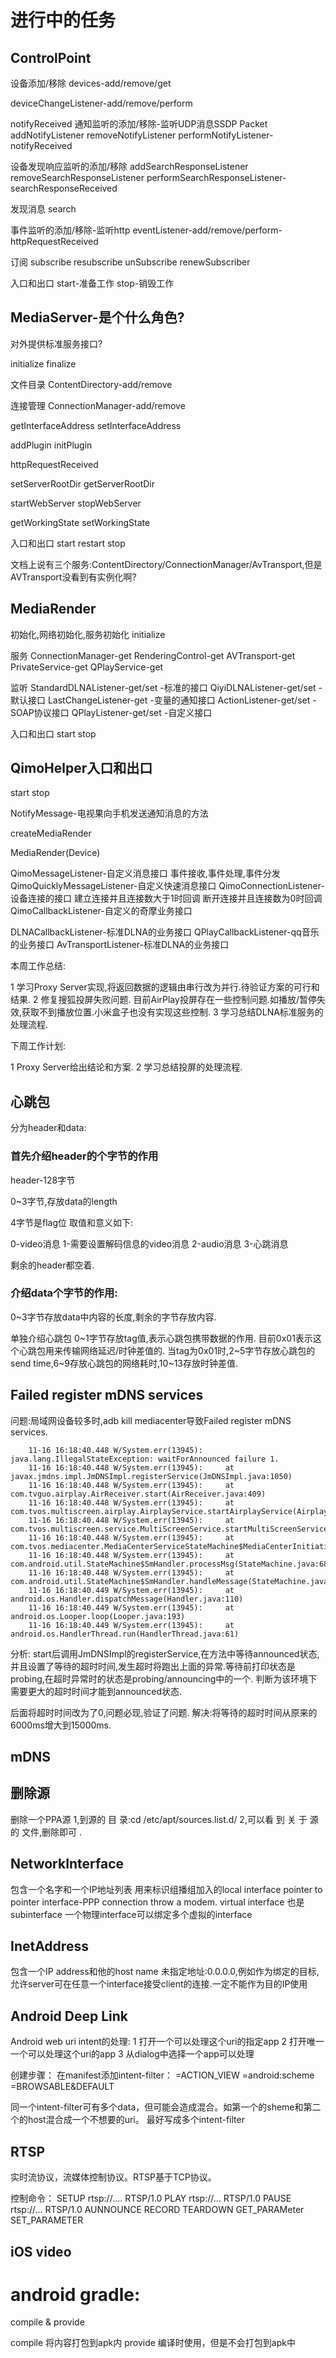 # 进行中的任务

## ControlPoint

设备添加/移除
devices-add/remove/get

deviceChangeListener-add/remove/perform

notifyReceived
通知监听的添加/移除-监听UDP消息SSDP Packet
addNotifyListener
removeNotifyListener
performNotifyListener-notifyReceived

设备发现响应监听的添加/移除
addSearchResponseListener
removeSearchResponseListener
performSearchResponseListener-searchResponseReceived

发现消息
search

事件监听的添加/移除-监听http
eventListener-add/remove/perform-httpRequestReceived

订阅
subscribe
resubscribe
unSubscribe
renewSubscriber

入口和出口
start-准备工作
stop-销毁工作

## MediaServer-是个什么角色?

对外提供标准服务接口?

initialize
finalize

文件目录
ContentDirectory-add/remove

连接管理
ConnectionManager-add/remove

getInterfaceAddress
setInterfaceAddress

addPlugin
initPlugin

httpRequestReceived

setServerRootDir
getServerRootDir

startWebServer
stopWebServer

getWorkingState
setWorkingState

入口和出口
start
restart
stop

文档上说有三个服务:ContentDirectory/ConnectionManager/AvTransport,但是AVTransport没看到有实例化啊?


## MediaRender

初始化,网络初始化,服务初始化
initialize

服务
ConnectionManager-get
RenderingControl-get
AVTransport-get
PrivateService-get
QPlayService-get

监听
StandardDLNAListener-get/set -标准的接口
QiyiDLNAListener-get/set -默认接口
LastChangeListener-get -变量的通知接口
ActionListener-get/set -SOAP协议接口
QPlayListener-get/set -自定义接口

入口和出口
start
stop


## QimoHelper入口和出口
start
stop

NotifyMessage-电视果向手机发送通知消息的方法

createMediaRender

MediaRender(Device)

QimoMessageListener-自定义消息接口
事件接收,事件处理,事件分发
QimoQuicklyMessageListener-自定义快速消息接口
QimoConnectionListener-设备连接的接口
建立连接并且连接数大于1时回调
断开连接并且连接数为0时回调
QimoCallbackListener-自定义的奇摩业务接口

DLNACallbackListener-标准DLNA的业务接口
QPlayCallbackListener-qq音乐的业务接口
AvTransportListener-标准DLNA的业务接口

本周工作总结:

1 学习Proxy Server实现,将返回数据的逻辑由串行改为并行.待验证方案的可行和结果.
2 修复搜狐投屏失败问题.
  目前AirPlay投屏存在一些控制问题.如播放/暂停失效,获取不到播放位置.小米盒子也没有实现这些控制.
3 学习总结DLNA标准服务的处理流程.

下周工作计划:

1 Proxy Server给出结论和方案.
2 学习总结投屏的处理流程.

## 心跳包

分为header和data:

### 首先介绍header的个字节的作用
header-128字节

0~3字节,存放data的length

4字节是flag位
取值和意义如下:

0-video消息
1-需要设置解码信息的video消息
2-audio消息
3-心跳消息

剩余的header都空着.

### 介绍data个字节的作用:
0~3字节存放data中内容的长度,剩余的字节存放内容.

单独介绍心跳包
0~1字节存放tag值,表示心跳包携带数据的作用.
目前0x01表示这个心跳包用来传输网络延迟/时钟差值的.
当tag为0x01时,2~5字节存放心跳包的send time,6~9存放心跳包的网络耗时,10~13存放时钟差值.


## Failed register mDNS services
问题:局域网设备较多时,adb kill mediacenter导致Failed register mDNS services.

        
        11-16 16:18:40.448 W/System.err(13945): java.lang.IllegalStateException: waitForAnnounced failure 1.
        11-16 16:18:40.448 W/System.err(13945): 	at javax.jmdns.impl.JmDNSImpl.registerService(JmDNSImpl.java:1050)
        11-16 16:18:40.448 W/System.err(13945): 	at com.tvguo.airplay.AirReceiver.start(AirReceiver.java:409)
        11-16 16:18:40.448 W/System.err(13945): 	at com.tvos.multiscreen.airplay.AirplayService.startAirplayService(AirplayService.java:83)
        11-16 16:18:40.448 W/System.err(13945): 	at com.tvos.multiscreen.service.MultiScreenService.startMultiScreenServices(MultiScreenService.java:207)
        11-16 16:18:40.448 W/System.err(13945): 	at com.tvos.mediacenter.MediaCenterServiceStateMachine$MediaCenterInitiatingState.processMessage(MediaCenterServiceStateMachine.java:158)
        11-16 16:18:40.448 W/System.err(13945): 	at com.android.util.StateMachine$SmHandler.processMsg(StateMachine.java:684)
        11-16 16:18:40.448 W/System.err(13945): 	at com.android.util.StateMachine$SmHandler.handleMessage(StateMachine.java:507)
        11-16 16:18:40.449 W/System.err(13945): 	at android.os.Handler.dispatchMessage(Handler.java:110)
        11-16 16:18:40.449 W/System.err(13945): 	at android.os.Looper.loop(Looper.java:193)
        11-16 16:18:40.449 W/System.err(13945): 	at android.os.HandlerThread.run(HandlerThread.java:61)

分析:
start后调用JmDNSImpl的registerService,在方法中等待announced状态,并且设置了等待的超时时间,发生超时将跑出上面的异常.等待前打印状态是probing,在超时异常时的状态是probing/announcing中的一个.
判断为该环境下需要更大的超时时间才能到announced状态.

后面将超时时间改为了0,问题必现,验证了问题.
解决:将等待的超时时间从原来的6000ms增大到15000ms.

## mDNS


## 删除源
删除一个PPA源
1,到源的 目 录:cd  /etc/apt/sources.list.d/
2,可以看 到 关 于 源的 文件,删除即可 .

## NetworkInterface

包含一个名字和一个IP地址列表
用来标识组播组加入的local interface
pointer to pointer interface-PPP connection throw a modem.
 virtual interface 也是 subinterface 一个物理interface可以绑定多个虚拟的interface
 
 ## InetAddress
 包含一个IP address和他的host name
 未指定地址:0.0.0.0,例如作为绑定的目标,允许server可在任意一个interface接受client的连接.一定不能作为目的IP使用

## Android Deep Link

Android web uri intent的处理:
1 打开一个可以处理这个uri的指定app
2 打开唯一一个可以处理这个uri的app
3 从dialog中选择一个app可以处理

创建步骤：
在manifest添加intent-filter：
<action>=ACTION_VIEW
<data>=android:scheme
<category>=BROWSABLE&DEFAULT

同一个intent-filter可有多个data，但可能会造成混合。如第一个的sheme和第二个的host混合成一个不想要的uri。
最好写成多个intent-filter

## RTSP
实时流协议，流媒体控制协议。RTSP基于TCP协议。

控制命令：
SETUP rtsp://.... RTSP/1.0
PLAY rtsp://... RTSP/1.0
PAUSE rtsp://... RTSP/1.0
AUNNOUNCE
RECORD
TEARDOWN
GET_PARAMeter
SET_PARAMETER

## iOS video

# android gradle:

compile & provide

compile 将内容打包到apk内
provide 编译时使用，但是不会打包到apk中


